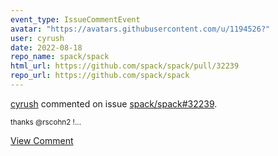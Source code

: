 ```yaml
---
event_type: IssueCommentEvent
avatar: "https://avatars.githubusercontent.com/u/1194526?"
user: cyrush
date: 2022-08-18
repo_name: spack/spack
html_url: https://github.com/spack/spack/pull/32239
repo_url: https://github.com/spack/spack
---
```


<a href='https://github.com/cyrush' target='_blank'>cyrush</a> commented on issue <a href='https://github.com/spack/spack/pull/32239' target='_blank'>spack/spack#32239</a>.

<small>thanks @rscohn2 !...</small>

<a href='https://github.com/spack/spack/pull/32239' target='_blank'>View Comment</a>